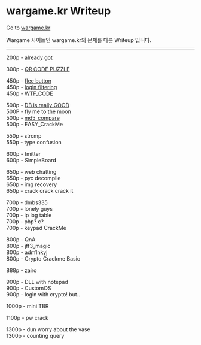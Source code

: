 # wargame.kr Writeup
Go to [wargame.kr](http://wargame.kr)

Wargame 사이트인 wargame.kr의 문제를 다룬 Writeup 입니다.

***

200p - [already got](https://github.com/JaehunYoon/wargame.kr/blob/master/Writeup/01%20already%20got.md)

300p - [QR CODE PUZZLE](https://github.com/JaehunYoon/wargame.kr/blob/master/Writeup/02%20QR%20CODE%20PUZZLE.md)

450p - [flee button](https://github.com/JaehunYoon/wargame.kr/blob/master/Writeup/03%20flee%20button.md)<br/>
450p - [login filtering](https://github.com/JaehunYoon/wargame.kr/blob/master/Writeup/04%20login%20filtering.md)<br/>
450p - [WTF_CODE](https://github.com/JaehunYoon/wargame.kr/blob/master/Writeup/05%20WTF_CODE.md)

500p - [DB is really GOOD](https://github.com/JaehunYoon/wargame.kr/blob/master/Writeup/06%20DB%20is%20really%20GOOD.md)<br/>
500P - fly me to the moon<br/>
500p - [md5_compare](https://github.com/JaehunYoon/wargame.kr/blob/master/Writeup/08%20md5_compare.md)<br/>
500p - EASY_CrackMe

550p - strcmp<br/>
550p - type confusion

600p - tmitter<br/>
600p - SimpleBoard

650p - web chatting<br/>
650p - pyc decompile<br/>
650p - img recovery<br/>
650p - crack crack crack it

700p - dmbs335<br/>
700p - lonely guys<br/>
700p - ip log table<br/>
700p - php? c?<br/>
700p - keypad CrackMe

800p - QnA<br/>
800p - jff3_magic<br/>
800p - adm1nkyj<br/>
800p - Crypto Crackme Basic

888p - zairo

900p - DLL with notepad<br/>
900p - CustomOS<br/>
900p - login with crypto! but..

1000p - mini TBR

1100p - pw crack

1300p - dun worry about the vase<br/>
1300p - counting query
